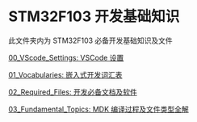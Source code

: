 # STM32F103 开发基础知识
此文件夹内为 STM32F103 必备开发基础知识及文件

[00_VScode_Settings: VSCode 设置](00_VScode_Settings/)

[01_Vocabularies: 嵌入式开发词汇表](01_Vocabularies/)

[02_Required_Files: 开发必备文档及软件](02_Required_Files/README.md)

[03_Fundamental_Topics: MDK 编译过程及文件类型全解](03_Fundamental_Topics/README.md)